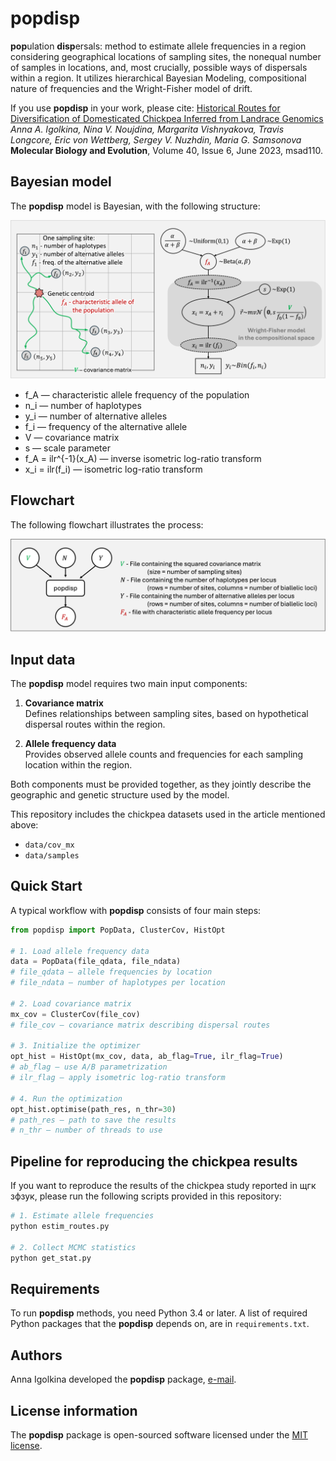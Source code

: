 # popdisp

**pop**ulation **disp**ersals: method to estimate allele frequencies in a region considering geographical locations of sampling sites, the nonequal number of samples in locations, and, most crucially, possible ways of dispersals within a region. It utilizes hierarchical Bayesian Modeling, compositional nature of frequencies and the Wright-Fisher model of drift.

If you use **popdisp** in your work, please cite:
[Historical Routes for Diversification of Domesticated Chickpea Inferred from Landrace Genomics](https://doi.org/10.1093/molbev/msad110)  
*Anna A. Igolkina, Nina V. Noujdina, Margarita Vishnyakova, Travis Longcore, Eric von Wettberg, Sergey V. Nuzhdin, Maria G. Samsonova*  
**Molecular Biology and Evolution**, Volume 40, Issue 6, June 2023, msad110.  


## Bayesian model

The **popdisp** model is Bayesian, with the following structure:

![Bayesian model](data/images/popdisp_bayesian1.png)

- f_A — characteristic allele frequency of the population  
- n_i — number of haplotypes  
- y_i — number of alternative alleles  
- f_i — frequency of the alternative allele  
- V — covariance matrix  
- s — scale parameter  
- f_A = ilr^{-1}(x_A) — inverse isometric log-ratio transform  
- x_i = ilr(f_i) — isometric log-ratio transform  


## Flowchart

The following flowchart illustrates the process:

![Bayesian model](data/images/popdisp_scheme.png)

## Input data

The **popdisp** model requires two main input components:

1. **Covariance matrix**  
   Defines relationships between sampling sites, based on hypothetical dispersal routes within the region.  

2. **Allele frequency data**  
   Provides observed allele counts and frequencies for each sampling location within the region.  

Both components must be provided together, as they jointly describe the geographic and genetic structure used by the model.

This repository includes the chickpea datasets used in the article mentioned above:  
- `data/cov_mx`  
- `data/samples`

## Quick Start

A typical workflow with **popdisp** consists of four main steps:  

```python
from popdisp import PopData, ClusterCov, HistOpt

# 1. Load allele frequency data
data = PopData(file_qdata, file_ndata)  
# file_qdata – allele frequencies by location
# file_ndata – number of haplotypes per location

# 2. Load covariance matrix
mx_cov = ClusterCov(file_cov)  
# file_cov – covariance matrix describing dispersal routes

# 3. Initialize the optimizer
opt_hist = HistOpt(mx_cov, data, ab_flag=True, ilr_flag=True)  
# ab_flag – use A/B parametrization
# ilr_flag – apply isometric log-ratio transform

# 4. Run the optimization
opt_hist.optimise(path_res, n_thr=30)  
# path_res – path to save the results
# n_thr – number of threads to use
```

## Pipeline for reproducing the chickpea results

If you want to reproduce the results of the chickpea study reported in щгк зфзук, please run the following scripts provided in this repository:

```bash
# 1. Estimate allele frequencies
python estim_routes.py

# 2. Collect MCMC statistics
python get_stat.py
```

## Requirements

To run **popdisp** methods, you need Python 3.4 or later. A list of required Python packages that the **popdisp** depends on, are in `requirements.txt`.  


## Authors

Anna Igolkina developed the **popdisp** package, [e-mail](mailto:igolkinaanna11@gmail.com).    


## License information
The **popdisp** package is open-sourced software licensed under the [MIT license](https://opensource.org/licenses/MIT).




